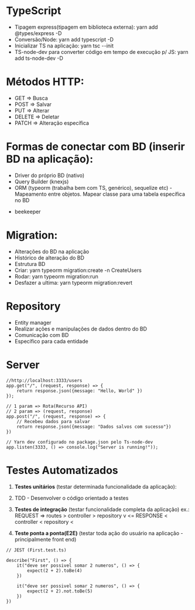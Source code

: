 # TypeScript
- Tipagem express(tipagem em biblioteca externa): yarn add @types/express -D
- Conversão/Node: yarn add typescript -D
- Inicializar TS na aplicação: yarn tsc --init
- TS-node-dev para converter código em tempo de execução p/ JS: yarn add ts-node-dev -D

# Métodos HTTP:
 * GET => Busca
 * POST => Salvar
 * PUT => Alterar
 * DELETE => Deletar
 * PATCH => Alteração específica

# Formas de conectar com BD (inserir BD na aplicação):
 * Driver do próprio BD (nativo)
 * Query Builder (knexjs)
 * ORM (typeorm (trabalha bem com TS, genérico), sequelize etc) - Mapeamento entre objetos. Mapear classe para uma tabela específica no BD

- beekeeper

# Migration:
 * Alterações do BD na aplicação
 * Histórico de alteração do BD
 * Estrutura BD
 * Criar: yarn typeorm migration:create -n CreateUsers
 * Rodar: yarn typeorm migration:run
 * Desfazer a ultima: yarn typeorm migration:revert

# Repository
- Entity manager
- Realizar ações e manipulações de dados dentro do BD
- Comunicação com BD
- Específico para cada entidade

# Server

```
//http://localhost:3333/users
app.get("/", (request, response) => {
    return response.json({message: "Hello, World" })
});

// 1 param => Rota(Recurso API)
// 2 param => (request, response)
app.post("/", (request, response) => {
    // Recebeu dados para salvar
    return response.json({message: "Dados salvos com sucesso"})
})

// Yarn dev configurado no package.json pelo Ts-node-dev
app.listen(3333, () => console.log("Server is running!"));

```

# Testes Automatizados
1. **Testes unitários** (testar determinada funcionalidade da aplicação):
1. TDD - Desenvolver o código orientado a testes

2. **Testes de integração** (testar funcionalidade completa da aplicação)
ex.: REQUEST => routes > controller > repository v
        <= RESPONSE  < controller < repository <

3. **Teste ponta a ponta(E2E)** (testar toda ação do usuário na aplicação - principalmente front end)

```
// JEST (First.test.ts)

describe("First", () => {
    it("deve ser possivel somar 2 numeros", () => {
        expect(2 + 2).toBe(4)
    })

    it("deve ser possivel somar 2 numeros", () => {
        expect(2 + 2).not.toBe(5)
    })
})

```
